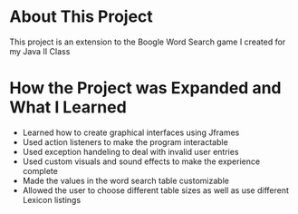 # About This Project

This project is an extension to the Boogle Word Search game I created for my Java II Class

# How the Project was Expanded and What I Learned

- Learned how to create graphical interfaces using Jframes
- Used action listeners to make the program interactable
- Used exception handeling to deal with invalid user entries
- Used custom visuals and sound effects to make the experience complete
- Made the values in the word search table customizable
- Allowed the user to choose different table sizes as well as use different Lexicon listings
